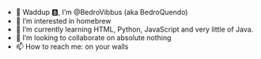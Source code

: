 - 👋 Waddup 🅱, I’m @BedroVibbus (aka BedroQuendo)
- 👀 I’m interested in homebrew
- 🌱 I’m currently learning HTML, Python, JavaScript and very little of Java.
- 💞️ I’m looking to collaborate on absolute nothing
- 📫 How to reach me: on your walls

<!---
BedroVibbus is a ✨ special ✨ repository because its `README.md` (this file) appears on your GitHub profile.
You can click the Preview link to take a look at your changes.
--->
